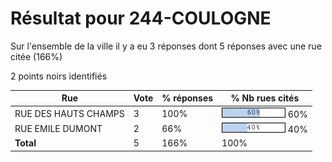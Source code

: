 # Résultat pour 244-COULOGNE

Sur l'ensemble de la ville il y a eu 3 réponses dont 5 réponses avec une rue citée (166%)

2 points noirs identifiés

| Rue | Vote | % réponses | % Nb rues cités|
|-----|------|------------|----------------|
| RUE DES HAUTS CHAMPS | 3 | 100% | <img src="../../img/bar_60.gif" />&nbsp;60%|
| RUE EMILE DUMONT | 2 | 66% | <img src="../../img/bar_40.gif" />&nbsp;40%|
| **Total** | 5 | 166% | 100%|
